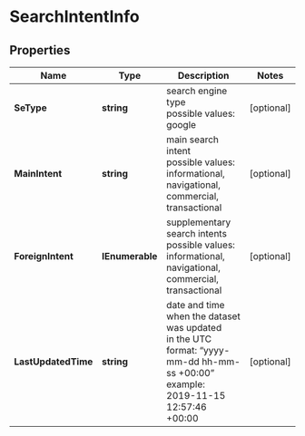 # SearchIntentInfo


## Properties

| Name | Type | Description | Notes |
|------------ | ------------- | ------------- | -------------|
**SeType** | **string** | search engine type<br>possible values: google |[optional]|
**MainIntent** | **string** | main search intent<br>possible values: informational, navigational, commercial, transactional |[optional]|
**ForeignIntent** | **IEnumerable<string>** | supplementary search intents<br>possible values: informational, navigational, commercial, transactional |[optional]|
**LastUpdatedTime** | **string** | date and time when the dataset was updated<br>in the UTC format: “yyyy-mm-dd hh-mm-ss +00:00”<br>example:<br>2019-11-15 12:57:46 +00:00 |[optional]|